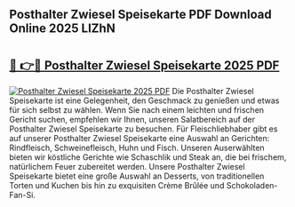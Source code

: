 ## Posthalter Zwiesel Speisekarte PDF Download Online 2025 LIZhN

# <h2><a href="http://gc7uq9.nevu.top/?p=Posthalter+Zwiesel+Speisekarte">🔗 👉🔴 Posthalter Zwiesel Speisekarte 2025 PDF</a></h2>

[![Posthalter Zwiesel Speisekarte 2025 PDF](https://i.imgur.com/dBaPXMq.png)](http://gc7uq9.nevu.top/?p=Posthalter+Zwiesel+Speisekarte)
Die Posthalter Zwiesel Speisekarte ist eine Gelegenheit, den Geschmack zu genießen und etwas für sich selbst zu wählen. Wenn Sie nach einem leichten und frischen Gericht suchen, empfehlen wir Ihnen, unseren Salatbereich auf der Posthalter Zwiesel Speisekarte zu besuchen. Für Fleischliebhaber gibt es auf unserer Posthalter Zwiesel Speisekarte eine Auswahl an Gerichten: Rindfleisch, Schweinefleisch, Huhn und Fisch. Unseren Auserwählten bieten wir köstliche Gerichte wie Schaschlik und Steak an, die bei frischem, natürlichem Feuer zubereitet werden. Unsere Posthalter Zwiesel Speisekarte bietet eine große Auswahl an Desserts, von traditionellen Torten und Kuchen bis hin zu exquisiten Crème Brûlée und Schokoladen-Fan-Si.
